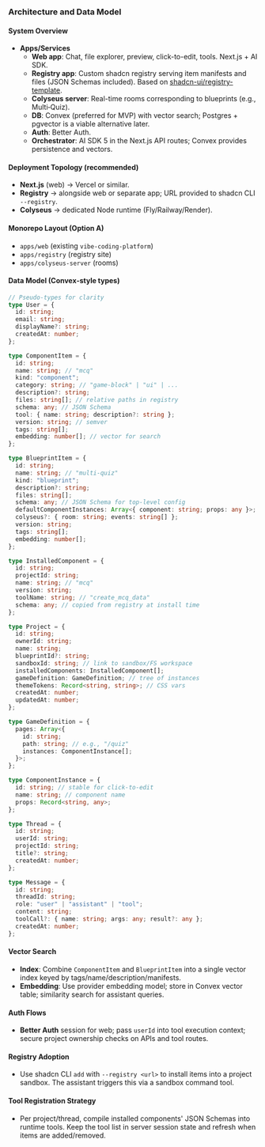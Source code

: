 ### Architecture and Data Model

#### System Overview

- **Apps/Services**
  - **Web app**: Chat, file explorer, preview, click-to-edit, tools. Next.js + AI SDK.
  - **Registry app**: Custom shadcn registry serving item manifests and files (JSON Schemas included). Based on [shadcn-ui/registry-template](https://github.com/shadcn-ui/registry-template).
  - **Colyseus server**: Real-time rooms corresponding to blueprints (e.g., Multi‑Quiz).
  - **DB**: Convex (preferred for MVP) with vector search; Postgres + pgvector is a viable alternative later.
  - **Auth**: Better Auth.
  - **Orchestrator**: AI SDK 5 in the Next.js API routes; Convex provides persistence and vectors.

#### Deployment Topology (recommended)

- **Next.js** (web) → Vercel or similar.
- **Registry** → alongside web or separate app; URL provided to shadcn CLI `--registry`.
- **Colyseus** → dedicated Node runtime (Fly/Railway/Render).

#### Monorepo Layout (Option A)

- `apps/web` (existing `vibe-coding-platform`)
- `apps/registry` (registry site)
- `apps/colyseus-server` (rooms)

#### Data Model (Convex‑style types)

```ts
// Pseudo-types for clarity
type User = {
  id: string;
  email: string;
  displayName?: string;
  createdAt: number;
};

type ComponentItem = {
  id: string;
  name: string; // "mcq"
  kind: "component";
  category: string; // "game-block" | "ui" | ...
  description?: string;
  files: string[]; // relative paths in registry
  schema: any; // JSON Schema
  tool: { name: string; description?: string };
  version: string; // semver
  tags: string[];
  embedding: number[]; // vector for search
};

type BlueprintItem = {
  id: string;
  name: string; // "multi-quiz"
  kind: "blueprint";
  description?: string;
  files: string[];
  schema: any; // JSON Schema for top-level config
  defaultComponentInstances: Array<{ component: string; props: any }>;
  colyseus?: { room: string; events: string[] };
  version: string;
  tags: string[];
  embedding: number[];
};

type InstalledComponent = {
  id: string;
  projectId: string;
  name: string; // "mcq"
  version: string;
  toolName: string; // "create_mcq_data"
  schema: any; // copied from registry at install time
};

type Project = {
  id: string;
  ownerId: string;
  name: string;
  blueprintId?: string;
  sandboxId: string; // link to sandbox/FS workspace
  installedComponents: InstalledComponent[];
  gameDefinition: GameDefinition; // tree of instances
  themeTokens: Record<string, string>; // CSS vars
  createdAt: number;
  updatedAt: number;
};

type GameDefinition = {
  pages: Array<{
    id: string;
    path: string; // e.g., "/quiz"
    instances: ComponentInstance[];
  }>;
};

type ComponentInstance = {
  id: string; // stable for click-to-edit
  name: string; // component name
  props: Record<string, any>;
};

type Thread = {
  id: string;
  userId: string;
  projectId: string;
  title?: string;
  createdAt: number;
};

type Message = {
  id: string;
  threadId: string;
  role: "user" | "assistant" | "tool";
  content: string;
  toolCall?: { name: string; args: any; result?: any };
  createdAt: number;
};
```

#### Vector Search

- **Index**: Combine `ComponentItem` and `BlueprintItem` into a single vector index keyed by tags/name/description/manifests.
- **Embedding**: Use provider embedding model; store in Convex vector table; similarity search for assistant queries.

#### Auth Flows

- **Better Auth** session for web; pass `userId` into tool execution context; secure project ownership checks on APIs and tool routes.

#### Registry Adoption

- Use shadcn CLI `add` with `--registry <url>` to install items into a project sandbox. The assistant triggers this via a sandbox command tool.

#### Tool Registration Strategy

- Per project/thread, compile installed components' JSON Schemas into runtime tools. Keep the tool list in server session state and refresh when items are added/removed.
